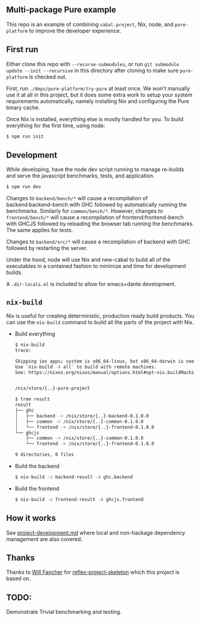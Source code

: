 Multi-package Pure example
---

This repo is an example of combining `cabal.project`, Nix, node, and
`pure-platform` to improve the developer experience.

First run
---

Either clone this repo with `--recurse-submodules`, or run `git
submodule update --init --recursive` in this directory after cloning
to make sure `pure-platform` is checked out. 

First, run `./deps/pure-platform/try-pure` at least once. We won't 
manually use it at all in this project, but it does some extra work to 
setup your system requirements automatically, namely installing Nix and
configuring the Pure binary cache.

Once Nix is installed, everything else is mostly handled for you. To build
everything for the first time, using node:

```bash
$ npm run init
```

Development
---

While developing, have the node dev script running to manage re-builds and serve
the javascript benchmarks, tests, and application.

```bash
$ npm run dev
```

Changes to `backend/bench/*` will cause a recompilation of backend:backend-bench
with GHC followed by automatically running the benchmarks. Similarly for 
`common/bench/*`. However, changes to `frontend/bench/*` will cause a 
recompilation of frontend:frontend-bench with GHCJS followed by reloading the 
browser tab running the benchmarks. The same applies for tests.

Changes to `backend/src/*` will cause a recompilation of backend with GHC 
followed by restarting the server.

Under the hood, node will use Nix and new-cabal to build all of the executables 
in a contained fashion to minimize and time for development builds.

A `.dir-locals.el` is included to allow for emacs+dante development.

`nix-build`
---

Nix is useful for creating deterministic, production ready build
products. You can use the `nix-build` command to build all the parts
of the project with Nix.

- Build everything

  ```bash
  $ nix-build
  trace:

  Skipping ios apps; system is x86_64-linux, but x86_64-darwin is needed.
  Use `nix-build -A all` to build with remote machines.
  See: https://nixos.org/nixos/manual/options.html#opt-nix.buildMachines


  /nix/store/{..}-pure-project

  $ tree result
  result
  ├── ghc
  │   ├── backend -> /nix/store/{..}-backend-0.1.0.0
  │   ├── common -> /nix/store/{..}-common-0.1.0.0
  │   └── frontend -> /nix/store/{..}-frontend-0.1.0.0
  └── ghcjs
      ├── common -> /nix/store/{..}-common-0.1.0.0
      └── frontend -> /nix/store/{..}-frontend-0.1.0.0

  9 directories, 0 files
  ```

- Build the backend

  ```bash
  $ nix-build -o backend-result -A ghc.backend
  ```

- Build the frontend

  ```bash
  $ nix-build -o frontend-result -A ghcjs.frontend
  ```

How it works
---

See
[project-development.md](https://github.com/grumply/pure-platform/blob/master/docs/project-development.md) where
local and non-hackage dependency management are also covered.

Thanks
---

Thanks to [Will Fancher](github.com/elvishjerricco) for 
[reflex-project-skeleton](github.com/elvishjerricco/reflex-project-skeleton) 
which this project is based on.

TODO:
---

Demonstrate Trivial benchmarking and testing.
